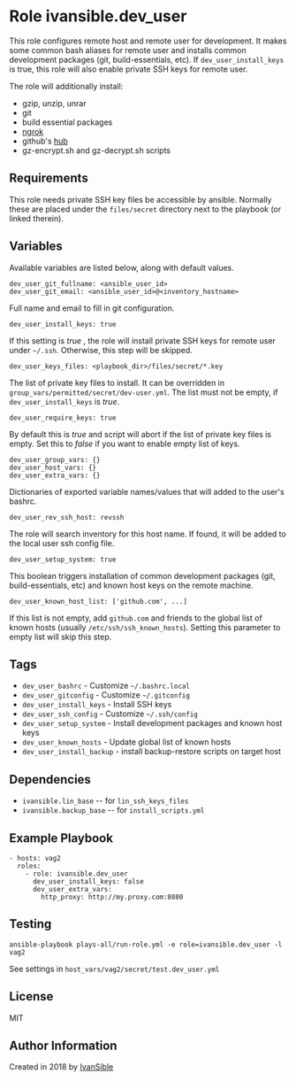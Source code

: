 # Role ivansible.dev_user

This role configures remote host and remote user for development.
It makes some common bash aliases for remote user and installs
common development packages (git, build-essentials, etc).
If `dev_user_install_keys` is true, this role will also
enable private SSH keys for remote user.

The role will additionally install:
  - gzip, unzip, unrar
  - git
  - build essential packages
  - [ngrok](https://ngrok.com/)
  - github's [hub](https://github.com/github/hub)
  - gz-encrypt.sh and gz-decrypt.sh scripts


## Requirements

This role needs private SSH key files be accessible by ansible.
Normally these are placed under the `files/secret` directory next to
the playbook (or linked therein).


## Variables

Available variables are listed below, along with default values.


    dev_user_git_fullname: <ansible_user_id>
    dev_user_git_email: <ansible_user_id>@<inventory_hostname>

Full name and email to fill in git configuration.


    dev_user_install_keys: true

If this setting is *true* , the role will install private SSH keys
for remote user under `~/.ssh`. Otherwise, this step will be skipped.

    dev_user_keys_files: <playbook_dir>/files/secret/*.key

The list of private key files to install. It can be overridden in
`group_vars/permitted/secret/dev-user.yml`. The list must not be empty,
if `dev_user_install_keys` is *true*.

    dev_user_require_keys: true

By default this is _true_ and script will abort if the list of private
key files is empty. Set this to _false_ if you want to enable empty
list of keys.


    dev_user_group_vars: {}
    dev_user_host_vars: {}
    dev_user_extra_vars: {}

Dictionaries of exported variable names/values that will added to the
user's bashrc.


    dev_user_rev_ssh_host: revssh

The role will search inventory for this host name. If found, it will
be added to the local user ssh config file.


    dev_user_setup_system: true

This boolean triggers installation of common development packages
(git, build-essentials, etc) and known host keys on the remote machine.


    dev_user_known_host_list: ['github.com', ...]

If this list is not empty, add `github.com` and friends to the global
list of known hosts (usually `/etc/ssh/ssh_known_hosts`).
Setting this parameter to empty list will skip this step.


## Tags

- `dev_user_bashrc` - Customize `~/.bashrc.local`
- `dev_user_gitconfig` - Customize `~/.gitconfig`
- `dev_user_install_keys` - Install SSH keys
- `dev_user_ssh_config` - Customize `~/.ssh/config`
- `dev_user_setup_system` - Install development packages and known host keys
- `dev_user_known_hosts` - Update global list of known hosts
- `dev_user_install_backup` - install backup-restore scripts on target host


## Dependencies

- `ivansible.lin_base` -- for `lin_ssh_keys_files`
- `ivansible.backup_base` -- for `install_scripts.yml`


## Example Playbook

    - hosts: vag2
      roles:
        - role: ivansible.dev_user
          dev_user_install_keys: false
          dev_user_extra_vars:
            http_proxy: http://my.proxy.com:8080


## Testing

    ansible-playbook plays-all/run-role.yml -e role=ivansible.dev_user -l vag2

See settings in `host_vars/vag2/secret/test.dev_user.yml`


## License

MIT


## Author Information

Created in 2018 by [IvanSible](https://github.com/ivansible)
